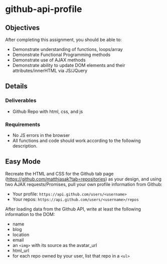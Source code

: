# github-api-profile

## Objectives

After completing this assignment, you should be able to:

* Demonstrate understanding of functions, loops/array
* Demonstrate Functional Programming methods
* Demonstrate use of AJAX methods
* Demonstrate ability to update DOM elements and their attributes/innerHTML via JS/JQuery

## Details

### Deliverables

* Github Repo with html, css, and js 

### Requirements

* No JS errors in the browser
* All functions and code should work according to the following description.

## Easy Mode

Recreate the HTML and CSS for the Github tab page (https://github.com/matthiasak?tab=repositories) as your design, and using two AJAX requests/Promises, pull your own profile information from Github:

- Your profile: `https://api.github.com/users/<username>`
- Your repos: `https://api.github.com/users/<username>/repos`

After loading data from the Github API, write at least the following information to the DOM:

- name
- blog
- location
- email
- an `<img>` with its source as the avatar_url
- html_url
- for each repo owned by your user, list that repo in a `<ul>`

